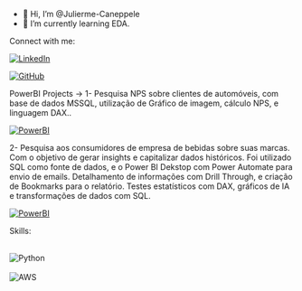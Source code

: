 - 👋 Hi, I’m @Julierme-Caneppele
- 🌱 I’m currently learning EDA.

Connect with me:

[![LinkedIn](https://img.shields.io/badge/LinkedIn-0077B5?style=for-the-badge&logo=linkedin&logoColor=white)](https://www.linkedin.com/in/julierme-brian-caneppele/)

[![GitHub](https://img.shields.io/badge/GitHub-100000?style=for-the-badge&logo=github&logoColor=white)](https://github.com/Julierme-Caneppele)

PowerBI Projects -> 
1- Pesquisa NPS sobre clientes de automóveis, com base de dados MSSQL, utilização de Gráfico de imagem, cálculo NPS, e linguagem DAX..

[![PowerBI](https://img.shields.io/badge/Microsoft-666666?style=for-the-badge&logo=microsoft&logoColor=white)](https://app.powerbi.com/view?r=eyJrIjoiZjc2NzE5OGEtNTM3OC00YmQ1LTg1YjQtNGFjNmQ0OGFhNmIyIiwidCI6ImU4Y2YyNjM5LTFmOTgtNGJiNC1iZDg5LWFiZDE0OTI4OTM3ZiJ9)


2- Pesquisa aos consumidores de empresa de bebidas sobre suas marcas. Com o objetivo de gerar insights e capitalizar dados históricos. Foi utilizado SQL como fonte de dados, e o Power BI Dekstop com Power Automate para envio de emails. Detalhamento de informações com Drill Through, e criação de Bookmarks para o relatório. Testes estatísticos com DAX, gráficos de IA e transformações de dados com SQL.

[![PowerBI](https://img.shields.io/badge/Microsoft-666666?style=for-the-badge&logo=microsoft&logoColor=white)](https://app.powerbi.com/view?r=eyJrIjoiZThjZjlhNGUtNDAzMS00ZDVmLTliZGEtNTE1NTQ1ZThjODlhIiwidCI6ImU4Y2YyNjM5LTFmOTgtNGJiNC1iZDg5LWFiZDE0OTI4OTM3ZiJ9
)


Skills:
<div style="display: inline_block"><br/>
  <img aling="center" alt="Python" src="https://img.shields.io/badge/Python-3776AB?style=for-the-badge&logo=python&logoColor=white"/>
</div>

<div style="display: inline_block"><br/>
  <img aling="center" alt="AWS" src="https://img.shields.io/badge/Amazon_AWS-FF9900?style=for-the-badge&logo=amazonaws&logoColor=white"/>
</div>
